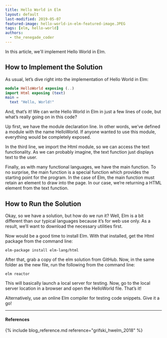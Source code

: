 ```yaml
---
title: Hello World in Elm
layout: default
last-modified: 2019-05-07
featured-image: hello-world-in-elm-featured-image.JPEG
tags: [elm, hello-world]
authors:
  - the_renegade_coder
---
```


In this article, we'll implement Hello World in Elm.

## How to Implement the Solution

As usual, let’s dive right into the implementation of 
Hello World in Elm:

```elm
module HelloWorld exposing (..)
import Html exposing (text)
main =
  text "Hello, World!"
```

And, that’s it! We can write Hello World in Elm in just 
a few lines of code, but what’s really going on in this 
code?

Up first, we have the module declaration line. In other 
words, we’ve defined a module with the name HelloWorld. 
If anyone wanted to use this module, everything would be 
completely exposed.

In the third line, we import the Html module, so we can 
access the text functionality. As we can probably imagine, 
the text function just displays text to the user.

Finally, as with many functional languages, we have the 
main function. To no surprise, the main function is a 
special function which provides the starting point for 
the program. In the case of Elm, the main function must 
retain an element to draw into the page. In our case, we’re 
returning a HTML element from the text function.

## How to Run the Solution

Okay, so we have a solution, but how do we run it? Well, 
Elm is a bit different than our typical languages because 
it’s for web use only. As a result, we’ll want to download 
the necessary utilities first.

Now would be a good time to install Elm. With that installed, 
get the Html package from the command line:

```shell
elm-package install elm-lang/html
```

After that, grab a copy of the elm solution from GitHub. Now, 
in the same folder as the new file, run the following from the 
command line:

```shell
elm reactor
```

This will basically launch a local server for testing. Now, go 
to the local server location in a browser and open the HelloWorld 
file. That’s it!

Alternatively, use an online Elm compiler for testing code snippets. 
Give it a go!

---

#### References

{% include blog_reference.md reference="grifski_hwelm_2018" %}
